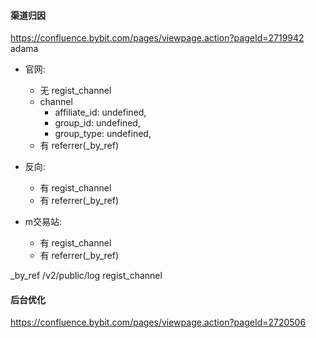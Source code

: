 #### 渠道归因
https://confluence.bybit.com/pages/viewpage.action?pageId=2719942
adama
- 官网:
  - 无 regist_channel 
  - channel
    - affiliate_id: undefined,
    - group_id: undefined,
    - group_type: undefined,
  - 有 referrer(_by_ref)

- 反向:
  - 有 regist_channel
  - 有 referrer(_by_ref)
  
- m交易站:
  - 有 regist_channel
  - 有 referrer(_by_ref)

_by_ref
/v2/public/log
regist_channel

#### 后台优化
https://confluence.bybit.com/pages/viewpage.action?pageId=2720506